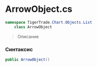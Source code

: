 
# ArrowObject.cs
```csharp
namespace TigerTrade.Chart.Objects.List  
    class ArrowObject
```

> Описание

### Синтаксис
```csharp
public ArrowObject()
```
